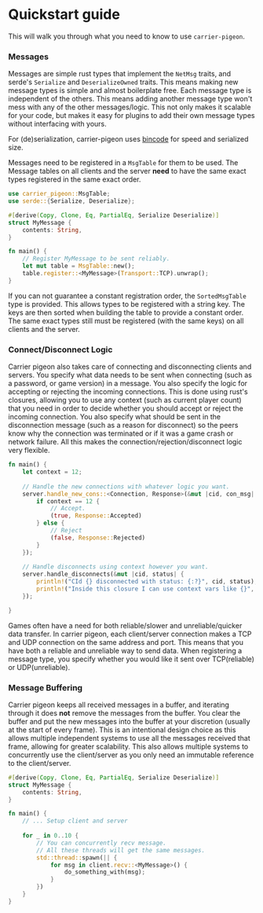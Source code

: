 # Quickstart guide

This will walk you through what you need to know to use `carrier-pigeon`.

### Messages

Messages are simple rust types that implement the `NetMsg` traits, and serde's `Serialize` and 
`DeserializeOwned` traits. This means making new message types is simple and almost boilerplate free. Each message type
is independent of the others. This means adding another message type won't mess with any of the other messages/logic.
This not only makes it scalable for your code, but makes it easy for plugins to add their own message types without
interfacing with yours.

For (de)serialization, carrier-pigeon uses [bincode](https://docs.rs/bincode/latest/bincode/) for speed and serialized
size.

Messages need to be registered in a `MsgTable` for them to be used. The Message tables on all clients and the server
**need** to have the same exact types registered in the same exact order.

```rust
use carrier_pigeon::MsgTable;
use serde::{Serialize, Deserialize};

#[derive(Copy, Clone, Eq, PartialEq, Serialize Deserialize)]
struct MyMessage {
    contents: String,
}

fn main() {
    // Register MyMessage to be sent reliably.
    let mut table = MsgTable::new();
    table.register::<MyMessage>(Transport::TCP).unwrap();
}
```

If you can not guarantee a constant registration order, the `SortedMsgTable` type is provided. This allows types to be
registered with a string key. The keys are then sorted when building the table to provide a constant order. The same
exact types still must be registered (with the same keys) on all clients and the server.

### Connect/Disconnect Logic
Carrier pigeon also takes care of connecting and disconnecting clients and servers. You specify what data needs to be 
sent when connecting (such as a password, or game version) in a message. You also specify the logic for accepting or 
rejecting the incoming connections. This is done using rust's closures, allowing you to use any context
(such as current player count) that you need in order to decide whether you should accept or reject the incoming 
connection. You also specify what should be sent in the disconnection message (such as a reason for disconnect) so the
peers know why the connection was terminated or if it was a game crash or network failure. All this makes the 
connection/rejection/disconnect logic very flexible.

```rust
fn main() {
    let context = 12;
    
    // Handle the new connections with whatever logic you want.
    server.handle_new_cons::<Connection, Response>(&mut |cid, con_msg| {
        if context == 12 {
            // Accept.
            (true, Response::Accepted)
        } else {
            // Reject
            (false, Response::Rejected)
        }
    });
    
    // Handle disconnects using context however you want.
    server.handle_disconnects(&mut |cid, status| {
        println!("CId {} disconnected with status: {:?}", cid, status);
        println!("Inside this closure I can use context vars like {}", context);
    });

}
```

Games often have a need for both reliable/slower and unreliable/quicker data transfer. In carrier pigeon, each
client/server connection makes a TCP and UDP connection on the same address and port. This means that you have both a
reliable and unreliable way to send data. When registering a message type, you specify whether you would like it sent
over TCP(reliable) or UDP(unreliable).

### Message Buffering
Carrier pigeon keeps all received messages in a buffer, and iterating through it does **not** remove the messages from
the buffer. You clear the buffer and put the new messages into the buffer at your discretion
(usually at the start of every frame). This is an intentional design choice as this allows multiple independent systems
to use all the messages received that frame, allowing for greater scalability. This also allows multiple systems to
concurrently use the client/server as you only need an immutable reference to the client/server.

```rust
#[derive(Copy, Clone, Eq, PartialEq, Serialize Deserialize)]
struct MyMessage {
    contents: String,
}

fn main() {
    // ... Setup client and server
    
    for _ in 0..10 {
        // You can concurrently recv message. 
        // All these threads will get the same messages.
        std::thread::spawn(|| {
            for msg in client.recv::<MyMessage>() {
                do_something_with(msg);
            }
        })
    }
}
```
